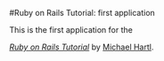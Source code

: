 #Ruby on Rails Tutorial: first application

This is the first application for the 

[*Ruby on Rails Tutorial*](http://railstutorial.org/)
by [Michael Hartl](http://michaelhartl.com/).